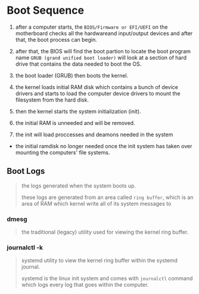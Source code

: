 # Boot Sequence

1. after a computer starts, the `BIOS/Firmware or EFI/UEFI` on the motherboard checks all the hardwareand input/output devices and after that, the boot process can begin.

2. after that, the BIOS will find the boot partion to locate the boot program name `GRUB (grand unified boot loader)` will look at a section of hard drive that contains the data needed to boot the OS.

3. the boot loader (GRUB) then boots the kernel.

4. the kernel loads initial RAM disk which contains a bunch of device drivers and starts to load the computer device drivers to mount the filesystem from the hard disk.

5. then the kernel starts the system initialization (init).

6. the initial RAM is unneeded and will be removed.

7. the init will load proccesses and deamons needed in the system

- the initial ramdisk no longer needed once the init system has taken over mounting the computers' file systems.

## Boot Logs

> the logs generated when the system boots up.
>
> these logs are generated from an area called `ring buffer`, which is an area of RAM which kernel write all of its system messages to

### dmesg

> the traditional (legacy) utility used for viewing the kernel ring buffer.

### journalctl -k

> systemd utility to view the kernel ring buffer within the systemd journal.
>
> systemd is the linux init system and comes with `journalctl` command which logs every log that goes within the computer.
